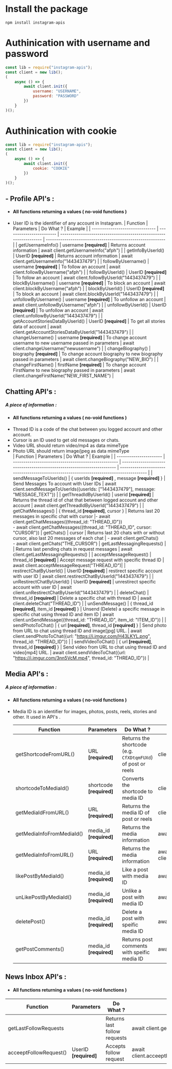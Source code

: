 # Install the package
```
npm install instagram-apis
```

# Authinication with username and password

```javascript
const lib = require("instagram-apis");
const client = new lib();
(
    async () => {
        await client.init({
            username: "USERNAME",
            password: "PASSWORD"
        })
    }
)();
```

# Authinication with cookie

```javascript
const lib = require("instagram-apis");
const client = new lib();
(
    async () => {
        await client.init({
            cookie: "COOKIE"
        })
    }
)();
```

## - Profile API's :

-   #### All functions returning a values ( no-void functions )
-   User ID is the identifier of any account in Instagram.
    | Function | Parameters | Do What ? | Example |
    | ------------------------------- | ------------------------ | ----------------------------------------------------------------- | ---------------------------------------------------------- |
    | getUsernameInfo() | username **[required]** | Returns account information | await client.getUsernameInfo("afph") |
    | getInfoByUserId() | UserID **[required]** | Returns account information | await client.getUsernameInfo("1443437479") |
    | followByUsername() | username **[required]** | To follow an account | await client.followByUsername("afph") |
    | followByUserId() | UserID **[required]** | To follow an account | await client.followByUserId("1443437479") |
    | blockByUsername() | username **[required]** | To block an account | await client.blockByUsername("afph") |
    | blockByUserId() | UserID **[required]** | To block an account | await client.blockByUserId("1443437479") |
    | unfollowByUsername() | username **[required]** | To unfollow an account | await client.unfollowByUsername("afph") |
    | unfollowByUserId() | UserID **[required]** | To unfollow an account | await client.unfollowByUserId("1443437479") |
    | getAccountStoriesDataByUserId() | UserID **[required]** | To get all stories data of account | await client.getAccountStoriesDataByUserId("1443437479") |
    | changeUsername() | username **[required]** | To change account username to new username passed in parameters | await client.changeUsername("newusername") |
    | changeBiography() | biography **[required]** | To change account biography to new biography passed in parameters | await client.changeBiography("NEW_BIO") |
    | changeFirstName() | firstName **[required]** | To change account FirstName to new biography passed in parameters | await client.changeFirstName("NEW_FIRST_NAME") |

## Chatting API's :

##### A piece of information :

-   #### All functions returning a values ( no-void functions )
-   Thread ID is a code of the chat between you logged account and other account.
-   Cursor is an ID used to get old messages or chats.
-   Video URL should return video/mp4 as data mimeType
-   Photo URL should return image/jpeg as data mimeType
    <br />
    | Function | Parameters | Do What ? | Example |
    | ---------------------- | --------------------------------------------------- | ----------------------------------------------------------------------- | --------------------------------------------------------------------------------------- |
    | sendMessageToUserIds() | { userIds **[required]** , message **[required]** } | Send Messages To account with User IDs | await client.sendMessageToUserIds({userIds: ["1443437479"], message: "MESSAGE_TEXT"}) |
    | getThreadIdByUserId() | userid **[required]** | Returns the thread id of chat that between logged account and other account | await client.getThreadIdByUserId("1443437479") |
    | getChatMessages() | { thread_id **[required]**, cursor } | Returns last 20 messages in specific chat with cursor |- await client.getChatMessages({thread_id: "THREAD_ID"})<br/>- await client.getChatMessages({thread_id: "THREAD_ID", cursor: "CURSOR"})
    | getChats() | cursor | Returns last 20 chats with or without cursor, also last 20 messages of each chat | - await client.getChats()<br/>- await client.getChats("THE_CURSOR") |
    getLastMessagingRequests() | | Returns last pending chats in request messages | await client.getLastMessagingRequests() |
    | acceptMessageRequest() | thread_id **[required]** | Accept message request with specific thread ID | await client.acceptMessageRequest("THREAD_ID")|
    | restirectChatByUserId() | UserID **[required]** | restirect specific account with user ID | await client.restirectChatByUserId("1443437479") |
    | unRestirectChatByUserId() | UserID **[required]** | unrestirect specific account with user ID | await client.unRestirectChatByUserId("1443437479") |
    | deleteChat() | thread_id **[required]** | Delete a specific chat with thread ID | await client.deleteChat("THREAD_ID") |
    | unSendMessage() | { thread_id **[required]**, item_id **[required]** } | Unsend (Delete) a specific message in specific chat using thread ID and item ID | await client.unSendMessage({thread_id: "THREAD_ID", item_id: "ITEM_ID"}) |
    | sendPhotoToChat() | { url **[required]**, thread_id **[required]** } | Send photo from URL to chat using thread ID and image[jpg] URL. | await client.sendPhotoToChat({url: "https://i.imgur.com/H43LKYL.png", thread_id: "THREAD_ID"}) |
    | sendVideoToChat() | { url **[required]**, thread_id **[required]** } | Send video from URL to chat using thread ID and video[mp4] URL. | await client.sendVideoToChat({url: "https://i.imgur.com/3nn5VcM.mp4", thread_id: "THREAD_ID"}) |

## Media API's :

##### A piece of information :

-   #### All functions returning a values ( no-void functions )
-   Media ID is an identifier for images, photos, posts, reels, stories and other. It used in API's .

    | Function                  | Parameters              | Do What ?                                   | Example                                                                        |
    | ------------------------- | ----------------------- | ------------------------------------------- | ------------------------------------------------------------------------------ |
    | getShortcodeFromURL()     | URL **[required]**      | Returns the shortcode (e.g. `CfXDtqmFUXd`) of post or reels | client.getShortcodeFromURL("https://www.instagram.com/p/CfXDtqmFUXd/") |
    | shortcodeToMediaId()      | shortcode **[required]**| Converts the shortcode to media ID          | client.shortcodeToMediaId("CfXDtqmFUXd")                                     |
    | getMediaIdFromURL()       | URL **[required]**      | Returns the media ID of post or reels       | client.getMediaIdFromURL("https://www.instagram.com/p/CfJn1AHAFdA/")         |
    | getMediaInfoFromMediaId() | media_id **[required]** | Returns the media information               | await client.getMediaInfoFromMediaId("MEDIA_ID")                             |
    | getMediaInfoFromURL()     | URL **[required]**      | Returns the media information               | await client.getMediaInfoFromURL("https://www.instagram.com/p/CfJn1AHAFdA/") |
    | likePostByMediaId()       | media_id **[required]** | Like a post with media ID                   | await client.likePostByMediaId("THE_MEDIA_ID")                               |
    | unLikePostByMediaId()     | media_id **[required]** | Unlike a post with media ID                 | await client.unLikePostByMediaId("THE_MEDIA_ID")                             |
    | deletePost()              | media_id **[required]** | Delete a post with speific media ID         | await client.deletePost("THE_MEDIA_ID")                                      |
    | getPostComments()         | media_id **[required]** | Returns post comments with speific media ID | await client.getPostComments("THE_MEDIA_ID")                                 |

## News Inbox API's :
-   #### All functions returning a values ( no-void functions )

| Function               | Parameters            | Do What ?                    | Example                                        |
| ---------------------- | --------------------- | ---------------------------- | ---------------------------------------------- |
| getLastFollowRequests  |                       | Returns last follow requests | await client.getLastFollowRequests()         |
| acceeptFollowRequest() | UserID **[required]** | Accepts follow request       | await client.acceeptFollowRequest("USER_ID") |
